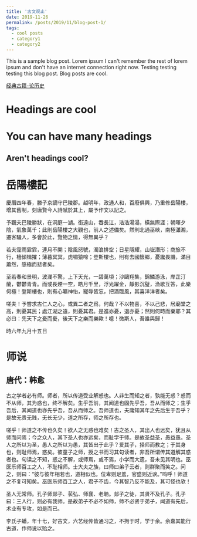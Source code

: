 ```yaml
---
title: '古文观止'
date: 2019-11-26
permalink: /posts/2019/11/blog-post-1/
tags:
  - cool posts
  - category1
  - category2
---
```


This is a sample blog post. Lorem ipsum I can't remember the rest of lorem ipsum and don't have an internet connection right now. Testing testing testing this blog post. Blog posts are cool.

[经典古籍-论历史](https://www.zglscom.com/jdgj/)

Headings are cool
======

You can have many headings
======

Aren't headings cool?
------

岳陽樓記
=======
慶曆四年春，滕子京謫守巴陵郡。越明年，政通人和，百廢俱興，乃重修岳陽樓，增其舊制，刻唐賢今人詩賦於其上，屬予作文以記之。

予觀夫巴陵勝狀，在洞庭一湖。銜遠山，吞長江，浩浩湯湯，橫無際涯；朝暉夕陰，氣象萬千；此則岳陽樓之大觀也，前人之述備矣。然則北通巫峽，南極瀟湘，遷客騷人，多會於此，覽物之情，得無異乎？

若夫霪雨霏霏，連月不開；陰風怒號，濁浪排空；日星隱耀，山嶽潛形；商旅不行，檣傾楫摧；薄暮冥冥，虎嘯猿啼；登斯樓也，則有去國懷鄉，憂讒畏譏，滿目蕭然，感極而悲者矣。

至若春和景明，波瀾不驚，上下天光，一碧萬頃；沙鷗翔集，錦鱗游泳，岸芷汀蘭，鬱鬱青青。而或長煙一空，皓月千里，浮光躍金，靜影沉璧，漁歌互答，此樂何極！登斯樓也，則有心曠神怡，寵辱皆忘，把酒臨風，其喜洋洋者矣。

嗟夫！予嘗求古仁人之心，或異二者之爲，何哉？不以物喜，不以己悲，居廟堂之高，則憂其民；處江湖之遠，則憂其君。是進亦憂，退亦憂；然則何時而樂耶？其必曰：先天下之憂而憂，後天下之樂而樂歟！噫！微斯人，吾誰與歸！

時六年九月十五日 



师说
======

唐代：韩愈
------

古之学者必有师。师者，所以传道受业解惑也。人非生而知之者，孰能无惑？惑而不从师，其为惑也，终不解矣。生乎吾前，其闻道也固先乎吾，吾从而师之；生乎吾后，其闻道也亦先乎吾，吾从而师之。吾师道也，夫庸知其年之先后生于吾乎？是故无贵无贱，无长无少，道之所存，师之所存也。

嗟乎！师道之不传也久矣！欲人之无惑也难矣！古之圣人，其出人也远矣，犹且从师而问焉；今之众人，其下圣人也亦远矣，而耻学于师。是故圣益圣，愚益愚。圣人之所以为圣，愚人之所以为愚，其皆出于此乎？爱其子，择师而教之；于其身也，则耻师焉，惑矣。彼童子之师，授之书而习其句读者，非吾所谓传其道解其惑者也。句读之不知，惑之不解，或师焉，或不焉，小学而大遗，吾未见其明也。巫医乐师百工之人，不耻相师。士大夫之族，曰师曰弟子云者，则群聚而笑之。问之，则曰：“彼与彼年相若也，道相似也。位卑则足羞，官盛则近谀。”呜呼！师道之不复可知矣。巫医乐师百工之人，君子不齿，今其智乃反不能及，其可怪也欤！

圣人无常师。孔子师郯子、苌弘、师襄、老聃。郯子之徒，其贤不及孔子。孔子曰：三人行，则必有我师。是故弟子不必不如师，师不必贤于弟子，闻道有先后，术业有专攻，如是而已。

李氏子蟠，年十七，好古文，六艺经传皆通习之，不拘于时，学于余。余嘉其能行古道，作师说以贻之。
